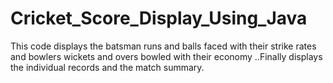 # Cricket_Score_Display_Using_Java
This code displays the batsman runs and balls faced with their strike rates and bowlers wickets and overs bowled with their economy ..Finally displays the individual records and the match summary.
